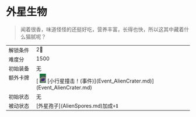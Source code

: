 # 外星生物  
> 闻着很香，味道怪怪的还挺好吃，营养丰富，长得也快，所以这其中藏着什么猫腻呢？  
  
<style>
        .table7915 th,td{
            text-align:left;
            vertical-align:top;
        }
        </style><table class="table table-bordered table7915" data-toggle="table"  data-show-header="false"><thead style="display:none"><tr ><th  style="width:15%;"  >名称</th><th  style=""  >值</th></tr></thead><tr ><td  style="width:15%;"  >解锁条件</td><td  style=""  >2🌙</td></tr><tr ><td  style="width:15%;"  >难度分</td><td  style=""  >1500</td></tr><tr ><td  style="width:15%;"  >初始装备</td><td  style=""  >无</td></tr><tr ><td  style="width:15%;"  >额外卡牌</td><td  style=""  >[<div style="width:25px;display:inline-block;text-align:center"><img decoding="async" src="../wiki/Sprite/AlienCrater.png" href="a.md" style="max-width:25px;max-height:25px;"></div>[小行星撞击！(事件)](Event_AlienCrater.md)](Event_AlienCrater.md)</td></tr><tr ><td  style="width:15%;"  >初始状态</td><td  style=""  >无</td></tr><tr ><td  style="width:15%;"  >被动状态</td><td  style=""  >[外星孢子](AlienSpores.md)加成<span style="font-family:ui-monospace"><b>+1</b></span></td></tr></tbody></table>  
  


<script>document.title="外星生物 - 卡牌生存百科 Card Survival Wiki";</script>